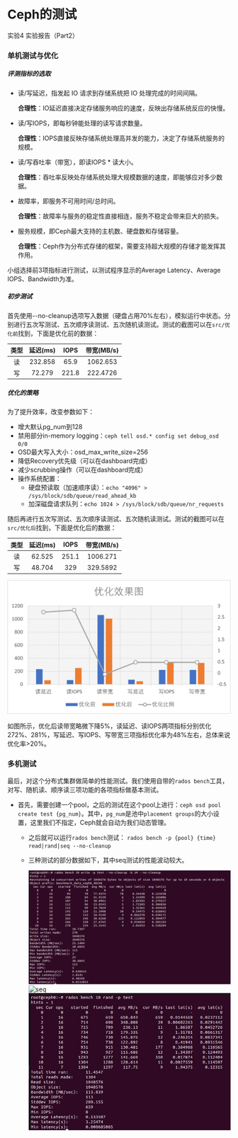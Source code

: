 # Ceph的测试

实验4 实验报告（Part2）

### 单机测试与优化

##### 评测指标的选取

- 读/写延迟，指发起 IO 请求到存储系统把 IO 处理完成的时间间隔。

  **合理性**：IO延迟直接决定存储服务响应的速度，反映出存储系统反应的快慢。

- 读/写IOPS，即每秒钟能处理的读写请求数量。

  **合理性**：IOPS直接反映存储系统处理高并发的能力，决定了存储系统服务的规模。

- 读/写吞吐率（带宽），即读IOPS * 读大小。

  **合理性**：吞吐率反映处存储系统处理大规模数据的速度，即能够应对多少数据。

- 故障率，即服务不可用时间/总时间。

  **合理性**：故障率与服务的稳定性直接相连，服务不稳定会带来巨大的损失。

- 服务规模，即Ceph最大支持的主机数、硬盘数和存储容量。

  **合理性**：Ceph作为分布式存储的框架，需要支持超大规模的存储才能发挥其作用。

小组选择前3项指标进行测试，以测试程序显示的Average Latency、Average IOPS、Bandwidth为准。

##### 初步测试

首先使用--no-cleanup选项写入数据（硬盘占用70%左右），模拟运行中状态。分别进行五次写测试、五次顺序读测试、五次随机读测试。测试的截图可以在`src/优化前`找到，下面是优化前的数据：

| 类型 | 延迟(ms) | IOPS  | 带宽(MB/s) |
| :--: | :------: | :---: | :--------: |
|  读  | 232.858  | 65.9  |  1062.653  |
|  写  |  72.279  | 221.8 |  222.4726  |

##### 优化的策略

为了提升效率，改变参数如下：

- 增大默认pg_num到128
- 禁用部分in-memory logging：`ceph tell osd.* config set debug_osd 0/0`
- OSD最大写入大小：osd_max_write_size=256
- 降低Recovery优先级（可以在dashboard完成）
- 减少scrubbing操作（可以在dashboard完成）
- 操作系统配置：
  - 硬盘预读取（加速顺序读）：`echo "4096" > /sys/block/sdb/queue/read_ahead_kb`
  - 加深磁盘请求队列：`echo 1024 > /sys/block/sdb/queue/nr_requests`

随后再进行五次写测试、五次顺序读测试、五次随机读测试。测试的截图可以在`src/优化后`找到，下面是优化后的数据：

| 类型 | 延迟(ms) | IOPS  | 带宽(MB/s) |
| :--: | :------: | :---: | :--------: |
|  读  |  62.525  | 251.1 |  1006.271  |
|  写  |  48.704  |  329  |  329.5892  |

![table](src/table.png)

如图所示，优化后读带宽略微下降5%，读延迟、读IOPS两项指标分别优化272%、281%，写延迟、写IOPS、写带宽三项指标优化率为48%左右，总体来说优化率>20%。

### 多机测试

最后，对这个分布式集群做简单的性能测试。我们使用自带的`rados bench`工具，对写、随机读、顺序读三项功能的各项指标做基本测试。

- 首先，需要创建一个pool，之后的测试在这个pool上进行：`ceph osd pool create test {pg_num}`。其中，`pg_num`是池中`placement groups`的大小设置，这里我们不指定，Ceph就会自动为我们动态管理。

  - 之后就可以运行`rados bench`测试： `rados bench -p {pool} {time} read|rand|seq --no-cleanup`

  - 三种测试的部分数据如下，其中seq测试的性能波动较大。

    ![write](src\write.png)
    ![seq](F:\Lab4\src\seq.png)
    ![rand](src\rand.png)